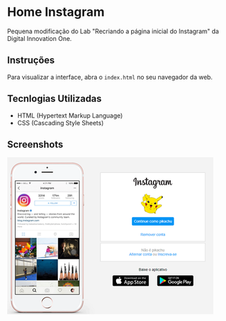 # Home Instagram
Pequena modificação do Lab "Recriando a página inicial do Instagram" da Digital Innovation One.

## Instruções
Para visualizar a interface, abra o `index.html` no seu navegador da web.

## Tecnlogias Utilizadas
- HTML (Hypertext Markup Language)
- CSS (Cascading Style Sheets)

## Screenshots
![Home Instagram](screenshot.png)
